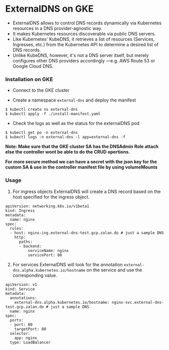 # ExternalDNS on GKE

* ExternalDNS allows to control DNS records dynamically via Kubernetes resources in a DNS provider-agnostic way.
* It makes Kubernetes resources discoverable via public DNS servers. 
* Like Kubernetes' KubeDNS, it retrieves a list of resources (Services, Ingresses, etc.) from the Kubernetes API to determine a desired list of DNS records. 
* Unlike KubeDNS, however, it's not a DNS server itself, but merely configures other DNS providers accordingly —e.g. AWS Route 53 or Google Cloud DNS.


### Installation on GKE

* Connect to the GKE cluster

* Create a namespace `external-dns` and deploy the manifest
```
$ kubectl create ns external-dns
$ kubectl apply -f ./install-manifest.yaml
```

* Check the logs as well as the status for the externalDNS pod
```
$ kubectl get po -n external-dns 
$ kubectl logs -n external-dns -l app=external-dns -f 
```

**Note: Make sure that the GKE cluster SA has the DNSAdmin Role attach else the controller wont be able to do the CRUD opertions.**

**For more secure method we can have a secret with the json key for the custom SA & use in the controller manifest file by using volumeMounts**

### Usage 

1. For ingress objects ExternalDNS will create a DNS record based on the host specified for the ingress object.

```
apiVersion: networking.k8s.io/v1beta1
kind: Ingress
metadata:
  name: nginx
spec:
  rules:
  - host: nginx-ing.external-dns-test.gcp.zalan.do # just a sample DNS 
    http:
      paths:
      - backend:
          serviceName: nginx
          servicePort: 80
```

2. For services ExternalDNS will look for the annotation `external-dns.alpha.kubernetes.io/hostname` on the service and use the corresponding value.

```
apiVersion: v1
kind: Service
metadata:
  annotations:
    external-dns.alpha.kubernetes.io/hostname: nginx-svc.external-dns-test.gcp.zalan.do # just a sample DNS 
  name: nginx
spec:
  ports:
  - port: 80
    targetPort: 80
  selector:
    app: nginx
  type: LoadBalancer
```

